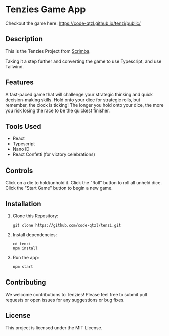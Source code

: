 # Tenzies Game App

Checkout the game here: https://code-qtzl.github.io/tenzi/public/

## Description

This is the Tenzies Project from [Scrimba](https://v2.scrimba.com/home).

Taking it a step further and converting the game to use Typescript, and use Tailwind.

## Features

A fast-paced game that will challenge your strategic thinking and quick decision-making skills. Hold onto your dice for strategic rolls, but remember, the clock is ticking! The longer you hold onto your dice, the more you risk losing the race to be the quickest finisher.

## Tools Used

-   React
-   Typescript
-   Nano ID
-   React Confetti (for victory celebrations)

## Controls

Click on a die to hold/unhold it.
Click the "Roll" button to roll all unheld dice.
Click the "Start Game" button to begin a new game.

## Installation

1. Clone this Repository:

    ```
    git clone https://github.com/code-qtzl/tenzi.git
    ```

2. Install dependencies:

    ```
    cd tenzi
    npm install
    ```

3. Run the app:

    ```
    npm start
    ```

## Contributing

We welcome contributions to Tenzies! Please feel free to submit pull requests or open issues for any suggestions or bug fixes.

## License

This project is licensed under the MIT License.
